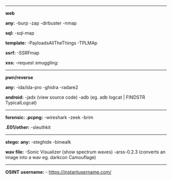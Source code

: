 ----------------------------------------
**web**

  **any:**
    -burp
    -zap
    -dirbuster
    -nmap
    
  **sql:**
    -sql-map
    
  **template:**
    -PayloadsAllTheThings
    -TPLMAp
    
  **ssrf:**
    -SSRFmap
    
  **xss:**
    -request smuggling:
  
------------------------------------------
**pwn/reverse**

  **any:**
    -ida/ida-pro
    -ghidra
    -radare2
    
   **android:**
     -jadx  (view source code)
     -adb   (eg. adb logcat | FINDSTR TypicalLogcat)
      
------------------------------------------
**forensic:**
  **.pcpng:**
    -wireshark
    -zeek
    -brim
   
  **.E01/other:**
    -sleuthkit
    
------------------------------------------
**stego:**
  **any:**
    -steghide
    -binwalk
    
  **wav file:**
    -Sonic Visualizer (show spectrum waves)
    -arss-0.2.3       (converts an image into a wav eg. darkcon Camouflage)
    
  ----------------------------------------
**OSINT**
  **username:**
    - https://instantusername.com/
